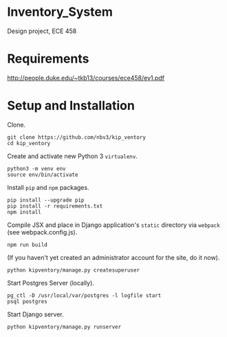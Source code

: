 # Inventory_System
Design project, ECE 458

# Requirements
http://people.duke.edu/~tkb13/courses/ece458/ev1.pdf

# Setup and Installation

Clone.
```
git clone https://github.com/nbv3/kip_ventory
cd kip_ventory
```

Create and activate new Python 3 ```virtualenv```.
```
python3 -m venv env
source env/bin/activate
```

Install ```pip``` and ```npm``` packages.
```
pip install --upgrade pip
pip install -r requirements.txt
npm install
```

Compile JSX and place in Django application's ```static``` directory via ```webpack``` (see webpack.config.js).
```
npm run build
```

(If you haven't yet created an administrator account for the site, do it now).
```
python kipventory/manage.py createsuperuser
```

Start Postgres Server (locally).
```
pg_ctl -D /usr/local/var/postgres -l logfile start
psql postgres
```

Start Django server.
```
python kipventory/manage.py runserver
```
